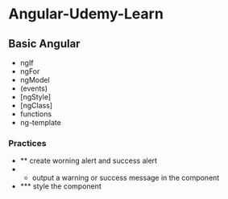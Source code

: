 # Angular-Udemy-Learn

## Basic Angular

* ngIf
* ngFor
* ngModel
* (events)
* [ngStyle]
* [ngClass]
* functions
* ng-template


### Practices

* ** create worning alert and success alert 
* * output a warning or success message in the component
* *** style the component 